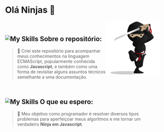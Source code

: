 
# Olá Ninjas 🥷

<img src="./public/images/ninja_avatar.png" align="right" width="35%"/>
<br>

## ![My Skills](https://skillicons.dev/icons?i=github) Sobre o repositório:
> 💬 Criei este repositório para acompanhar meus conhecimentos na linguagem ECMAScript, popularmente conhecida como **Javascript**, e também como uma forma de revisitar alguns assuntos técnicos semelhante a uma documentação.

<br>

## ![My Skills](https://skillicons.dev/icons?i=javascript) O que eu espero:
> 💬 Meu objetivo como programador é resolver diversos tipos problemas para aperfeiçoar meus algoritmos e me tornar um verdadeiro **Ninja em Javascript**.
